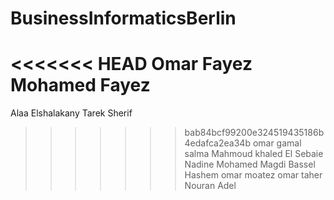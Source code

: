 # BusinessInformaticsBerlin
<<<<<<< HEAD
Omar Fayez Mohamed Fayez 
=======
Alaa Elshalakany
Tarek Sherif
>>>>>>> bab84bcf99200e324519435186b4edafca2ea34b
omar gamal 
salma
Mahmoud khaled El Sebaie 
Nadine Mohamed Magdi
Bassel Hashem
omar moatez
omar taher
Nouran Adel

